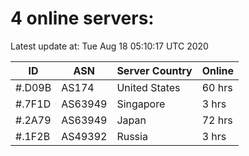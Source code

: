 # 4 online servers:

Latest update at: Tue Aug 18 05:10:17 UTC 2020

| ID | ASN | Server Country | Online |
| -- | --- | -------------- | ------ |
| #.D09B | AS174 | United States | 60 hrs |
| #.7F1D | AS63949 | Singapore | 3 hrs |
| #.2A79 | AS63949 | Japan | 72 hrs |
| #.1F2B | AS49392 | Russia | 3 hrs |

